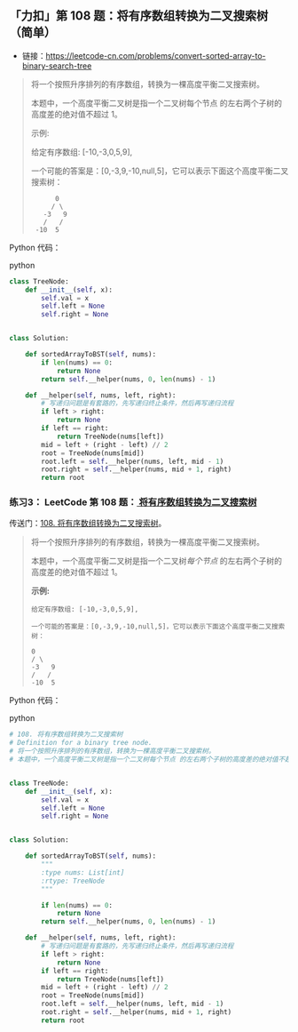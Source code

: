 ## 「力扣」第 108 题：将有序数组转换为二叉搜索树（简单）

- 链接：https://leetcode-cn.com/problems/convert-sorted-array-to-binary-search-tree

> 将一个按照升序排列的有序数组，转换为一棵高度平衡二叉搜索树。
>
> 本题中，一个高度平衡二叉树是指一个二叉树每个节点 的左右两个子树的高度差的绝对值不超过 1。
>
> 示例:
>
> 给定有序数组: [-10,-3,0,5,9],
>
> 一个可能的答案是：[0,-3,9,-10,null,5]，它可以表示下面这个高度平衡二叉搜索树：
>
> ```
>       0
>      / \
>    -3   9
>    /   /
>  -10  5
> ```

Python 代码：

python

```python
class TreeNode:
    def __init__(self, x):
        self.val = x
        self.left = None
        self.right = None


class Solution:

    def sortedArrayToBST(self, nums):
        if len(nums) == 0:
            return None
        return self.__helper(nums, 0, len(nums) - 1)

    def __helper(self, nums, left, right):
        # 写递归问题是有套路的，先写递归终止条件，然后再写递归流程
        if left > right:
            return None
        if left == right:
            return TreeNode(nums[left])
        mid = left + (right - left) // 2
        root = TreeNode(nums[mid])
        root.left = self.__helper(nums, left, mid - 1)
        root.right = self.__helper(nums, mid + 1, right)
        return root
```

### 练习3： LeetCode 第 108 题：[ 将有序数组转换为二叉搜索树](https://leetcode-cn.com/problems/convert-sorted-array-to-binary-search-tree/)

传送门：[108. 将有序数组转换为二叉搜索树](https://leetcode-cn.com/problems/convert-sorted-array-to-binary-search-tree/)。

> 将一个按照升序排列的有序数组，转换为一棵高度平衡二叉搜索树。
>
> 本题中，一个高度平衡二叉树是指一个二叉树*每个节点* 的左右两个子树的高度差的绝对值不超过 1。
>
> **示例:**
>
> ```
> 给定有序数组: [-10,-3,0,5,9],
> 
> 一个可能的答案是：[0,-3,9,-10,null,5]，它可以表示下面这个高度平衡二叉搜索树：
> 
> 0
> / \
> -3   9
> /   /
> -10  5
> ```

Python 代码：

python

```python
# 108. 将有序数组转换为二叉搜索树
# Definition for a binary tree node.
# 将一个按照升序排列的有序数组，转换为一棵高度平衡二叉搜索树。
# 本题中，一个高度平衡二叉树是指一个二叉树每个节点 的左右两个子树的高度差的绝对值不超过 1。


class TreeNode:
    def __init__(self, x):
        self.val = x
        self.left = None
        self.right = None


class Solution:

    def sortedArrayToBST(self, nums):
        """
        :type nums: List[int]
        :rtype: TreeNode
        """

        if len(nums) == 0:
            return None
        return self.__helper(nums, 0, len(nums) - 1)

    def __helper(self, nums, left, right):
        # 写递归问题是有套路的，先写递归终止条件，然后再写递归流程
        if left > right:
            return None
        if left == right:
            return TreeNode(nums[left])
        mid = left + (right - left) // 2
        root = TreeNode(nums[mid])
        root.left = self.__helper(nums, left, mid - 1)
        root.right = self.__helper(nums, mid + 1, right)
        return root
```